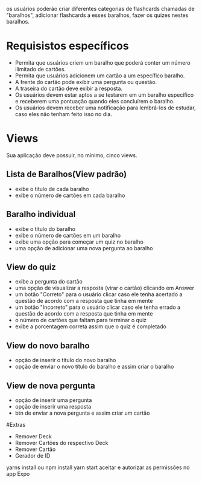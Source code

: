 os usuários poderão criar diferentes categorias de flashcards chamadas de "baralhos", 
adicionar flashcards a esses baralhos, 
fazer os quizes nestes baralhos. 

# Requisistos específicos

- Permita que usuários criem um baralho que poderá conter um número ilimitado de cartões.
- Permita que usuários adicionem um cartão a um específico baralho.
- A frente do cartão pode exibir uma pergunta ou questão.
- A traseira do cartão deve exibir a resposta.
- Os usuários devem estar aptos a se testarem em um baralho específico e receberem uma pontuação quando eles concluírem o baralho.
- Os usuários devem receber uma notificação para lembrá-los de estudar, caso eles não tenham feito isso no dia.

# Views
Sua aplicação deve possuir, no mínimo, cinco views.

## Lista de Baralhos(View padrão)
- exibe o título de cada baralho
- exibe o número de cartões em cada baralho

## Baralho individual
- exibe o título do baralho
- exibe o número de cartões em um baralho
- exibe uma opção para começar um quiz no baralho
- uma opção de adicionar uma nova pergunta ao baralho

## View do quiz
- exibe a pergunta do cartão
- uma opção de visualizar a resposta (virar o cartão) clicando em Answer
- um botão "Correto" para o usuário clicar caso ele tenha acertado a questão de acordo com a resposta que tinha em mente
- um botão "Incorreto" para o usuário clicar caso ele tenha errado a questão de acordo com a resposta que tinha em mente
- o número de cartões que faltam para terminar o quiz
- exibe a porcentagem correta assim que o quiz é completado

## View do novo baralho
- opção de inserir o título do novo baralho
- opção de enviar o novo título do baralho e assim criar o baralho

## View de nova pergunta
- opção de inserir uma pergunta
- opção de inserir uma resposta
- btn de enviar a nova pergunta e assim criar um cartão

#Extras
- Remover Deck
- Remover Cartões do respectivo Deck
- Remover Cartão
- Gerador de ID

yarns install ou npm install
yarn start
aceitar e autorizar as permissões no app Expo

